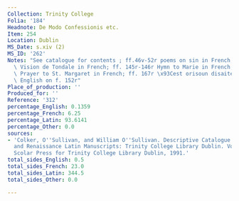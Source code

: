 ```yaml
---
Collection: Trinity College
Folia: '184'
Headnote: De Modo Confessionis etc.
Item: 254
Location: Dublin
MS_Date: s.xiv (2)
MS_ID: '262'
Notes: "See catalogue for contents ; ff.46v-52r poems on sin in French; ff.140r-143v\
  \ Vision de Tondale in French; ff. 145r-146r Hymn to Marie in French; ff. 147r-147v\
  \ Prayer to St. Margaret in French; ff. 167r \x93Cest orisoun disaite\x94 etc. ;\
  \ English on f. 152r"
Place_of_production: ''
Produced_for: ''
Reference: '312'
percentage_English: 0.1359
percentage_French: 6.25
percentage_Latin: 93.6141
percentage_Other: 0.0
sources:
- 'Colker, O''Sullivan, and William O''Sullivan. Descriptive Catalogue of the Mediaeval
  and Renaissance Latin Manuscripts: Trinity College Library Dublin. Vol. 1. Aldershot:
  Scolar Press for Trinity College Library Dublin, 1991.'
total_sides_English: 0.5
total_sides_French: 23.0
total_sides_Latin: 344.5
total_sides_Other: 0.0

---
```

